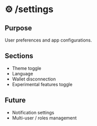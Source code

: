 # ⚙️ /settings

## Purpose

User preferences and app configurations.

## Sections

- Theme toggle
- Language
- Wallet disconnection
- Experimental features toggle

## Future

- Notification settings
- Multi-user / roles management
